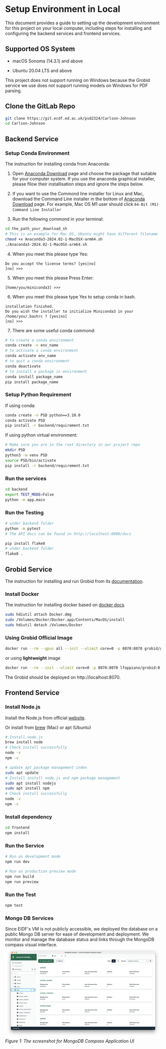 # Setup Environment in Local
This document provides a guide to setting up the development environment for this project on your local computer, including steps for installing and configuring the backend services and frontend services.

## Supported OS System

- macOS Sonoma (14.3.1) and above

- Ubuntu 20.04 LTS and above


This project does not support running on Windows because the Grobid service we use does not support running models on Windows for PDF parsing.

## Clone the GitLab Repo

``` bash
git clone https://git.ecdf.ed.ac.uk/psd2324/Carlson-Johnson
cd Carlson-Johnson
```


## Backend Service

### Setup Conda Environment

The instruction for installing conda from Anaconda:  

1. Open [Anaconda Download](https://www.anaconda.com/download) page and choose the package that suitable for your computer system. If you use the anaconda graphical installer, please fllow their installisation steps and ignore the steps below.

2. If you want to use the Commond line installer for Linux and Mac, download the Command Line installer in the bottom of [Anaconda Download](https://www.anaconda.com/download) page. For example, Mac OS M1 user should click `64-Bit (M1) Command Line Installer`

3. Run the following commond in your terminal:
```bash
cd the_path_your_download_sh
# This is an example for Mac OS, Ubuntu might have different filename
chmod +x Anaconda3-2024.02-1-MacOSX-arm64.sh
./Anaconda3-2024.02-1-MacOSX-arm64.sh
```

4. When you meet this please type Yes:
```text
Do you accept the license terms? [yes|no]
[no] >>>
```

5. When you meet this please Press Enter:
```text
[home/you/miniconda3] >>>
```

6. When you meet this please type Yes to setup conda in bash.
```text
installation finished.
Do you wish the installer to initialize Miniconda3 in your /home/you/.bashrc ? [yes|no]
[no] >>>
```

7. There are some useful conda commond:
```bash
# to create a conda environment
conda create -n env_name
# to activate a conda environment
conda activate env_name
# to quit a conda environment
conda deactivate
# to install a package in environment
conda install package_name
pip install package_name
```

### Setup Python Requirement
If using conda:
```bash
conda create -n PSD python==3.10.0
conda activate PSD
pip install -r backend/requirement.txt
```
If using python virtual environment:
```bash
# Make sure you are in the root directory in our project repo
mkdir PSD
python3 -m venv PSD
source PSD/bin/activate
pip install -r backend/requirement.txt
```

### Run the services
```bash
cd backend
export TEST_MODE=False
python -m app.main
```

### Run the Testing
```bash
# under backend folder
python -m pytest
# The API docs can be found in http://localhost:8000/docs
```
```bash
pip install flake8
# under backend folder
flake8 .
```

## Grobid Service

The instruction for installing and run Grobid from its [documentation](https://grobid.readthedocs.io/en/latest/Run-Grobid/).  

### Install Docker
The instruction for installing docker based on [docker docs](https://docs.docker.com/desktop/install/mac-install/).
```bash
sudo hdiutil attach Docker.dmg
sudo /Volumes/Docker/Docker.app/Contents/MacOS/install
sudo hdiutil detach /Volumes/Docker
```

### Using Grobid Official Image

```bash
docker run --rm --gpus all --init --ulimit core=0 -p 8070:8070 grobid/grobid:0.8.0
```

or using **lightweight** image

```bash
docker run --rm --init --ulimit core=0 -p 8070:8070 lfoppiano/grobid:0.8.0
```
The Grobid should be deployed on http://localhost:8070.

## Frontend Service

### Install Node.js
Install the Node.js from official [website](https://nodejs.org/en/download).

Or install from [brew](https://brew.sh) (Mac) or apt (Ubuntu)

```bash
# Install node.js
brew install node
# Check install successfully
node -v
npm -v
```

```bash
# update apt package management index
sudo apt update
# Install install node.js and npm package management
sudo apt install nodejs
sudo apt install npm
# Check install successfully
node -v
npm -v
```

### Install dependency

```bash
cd frontend
npm install
```

### Run the Service
```bash
# Run as development mode
npm run dev
```

```bash
# Run as production preview mode
npm run build
npm run preview
```

### Run the Test
```bash
npm test
```

### Mongo DB Services
Since EIDF's VM is not publicly accessible, we deployed the database on a public Mongo DB server for ease of development and deployment. We monitor and manage the database status and links through the MongoDB compass visual interface.
![MongoDB Compass](../Image/MongoDB.png)
*Figure 1: The screenshot for MongoDB Compass Application UI*
